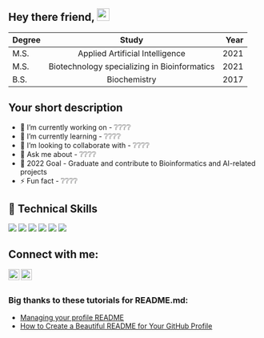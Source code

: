 ## Hey there friend, <img src="https://media.giphy.com/media/hvRJCLFzcasrR4ia7z/giphy.gif" width="25px">
| Degree     | Study         | Year  |
| ------------- |:-------------:| -----:|
| M.S.      | Applied Artificial Intelligence               | 2021 |
| M.S.      | Biotechnology specializing in Bioinformatics  | 2021 |
| B.S.      | Biochemistry                                  | 2017 |


## Your short description
- 🔭 I’m currently working on - ❔❔❔❔
- 🌱 I’m currently learning - ❔❔❔❔
- 👯 I’m looking to collaborate with - ❔❔❔❔
- 💬 Ask me about - ❔❔❔❔
- 🥅 2022 Goal - Graduate and contribute to Bioinformatics and AI-related projects
- ⚡ Fun fact - ❔❔❔❔
<!-- ❔❔❔❔ means username in below README.md -->

## 💼 Technical Skills
![](https://img.shields.io/badge/code-R-blue)
![](https://img.shields.io/badge/Code-JavaScript-informational?style=flat&logo=JavaScript&color=F7DF1E)
![](https://img.shields.io/badge/Code-HTML5-informational?style=flat&logo=HTML5&color=E34F26)
![](https://img.shields.io/badge/Code-PostgreSQL-informational?style=flat&logo=PostgreSQL&color=336791)
![](https://img.shields.io/badge/Code-SQLite-informational?style=flat&logo=SQLite&color=003B57)
![](https://img.shields.io/badge/Code-Python-informational?style=flat&logo=Python&color=003B57)


## Connect with me:
[<img align="left" alt="codeSTACKr | LinkedIn" width="22px" src="https://cdn.jsdelivr.net/npm/simple-icons@v3/icons/linkedin.svg" />][linkedin]
[<img align="" alt="icons8 | Medium" width="22px" src="https://img.icons8.com/material-outlined/50/000000/medium-logo.png" />][medium]
<br />

<!-- This section you create this variables that are used above -->
[linkedin]: https://www.linkedin.com/in/maikev/
[medium]: https://medium.com/@maikevintime

<!-- Also feel free to update second URL to any URL -->
##
<!-- [![Mai's github stats](https://github-readme-stats.vercel.app/api?username=maikevin&count_private=true&include_all_commits=true&theme=radical)](https://google.com) -->
<!-- Optional if you have blogs -->
### Big thanks to these tutorials for README.md:
<!-- BLOG-POST-LIST:START -->
- [Managing your profile README](https://docs.github.com/en/account-and-profile/setting-up-and-managing-your-github-profile/customizing-your-profile/managing-your-profile-readme)
- [How to Create a Beautiful README for Your GitHub Profile](https://yushi95.medium.com/how-to-create-a-beautiful-readme-for-your-github-profile-36957caa711c)
<!-- BLOG-POST-LIST:END -->
